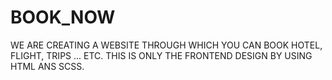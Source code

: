 # BOOK_NOW
WE ARE CREATING A WEBSITE THROUGH WHICH YOU CAN BOOK HOTEL, FLIGHT, TRIPS ... ETC. THIS IS ONLY THE FRONTEND DESIGN BY USING HTML ANS SCSS.
